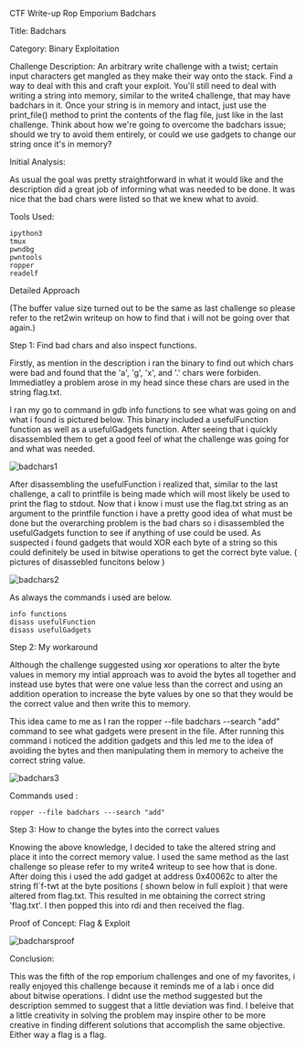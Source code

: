 CTF Write-up Rop Emporium Badchars

Title: Badchars

Category: Binary Exploitation

Challenge Description: 
An arbitrary write challenge with a twist; certain input characters get mangled as they make their way onto the stack. Find a way to deal with this and craft your exploit. You'll still need to deal with writing a string into memory, similar to the write4 challenge, that may have badchars in it. Once your string is in memory and intact, just use the print_file() method to print the contents of the flag file, just like in the last challenge. Think about how we're going to overcome the badchars issue; should we try to avoid them entirely, or could we use gadgets to change our string once it's in memory?


Initial Analysis:

As usual the goal was pretty straightforward in what it would like and the description did a great job of informing what was needed to be done. It was nice that the bad chars were listed so that we knew what to avoid.

Tools Used:
```
ipython3
tmux
pwndbg
pwntools
ropper
readelf
```

Detailed Approach

(The buffer value size turned out to be the same as last challenge so please refer to the ret2win writeup on how to find that i will not be going over that again.)

Step 1: Find bad chars and also inspect functions.

Firstly, as mention in the description i ran the binary to find out which chars were bad and found that the 'a', 'g', 'x', and '.' chars were forbiden. Immediatley a problem arose in my head since these chars are used in the string flag.txt.

I ran my go to command in gdb info functions to see what was going on and what i found is pictured below. This binary included a usefulFunction function as well as a usefulGadgets function. After seeing that i quickly disassembled them to get a good feel of what the challenge was going for and what was needed.

![badchars1](https://github.com/Jaafar-G/ctf-writeups/assets/120587992/907dc1f8-1aea-4bb3-b329-375ff2cd640b)

After disassembling the usefulFunction i realized that, similar to the last challenge, a call to printfile is being made which will most likely be used to print the flag to stdout. Now that i know i must use the flag.txt string as an argument to the printfile function i have a pretty good idea of what must be done but the overarching problem is the bad chars so i disassembled the usefulGadgets function to see if anything of use could be used. As suspected i found gadgets that would XOR each byte of a string so this could definitely be used in bitwise operations to get the correct byte value. 
( pictures of disassebled funcitons below )

![badchars2](https://github.com/Jaafar-G/ctf-writeups/assets/120587992/03956bf7-f713-41aa-bbc6-ae08f506508a)

As always the commands i used are below.

```
info functions
disass usefulFunction
disass usefulGadgets
```

Step 2: My workaround

Although the challenge suggested using xor operations to alter the byte values in memory my intial approach was to avoid the bytes all together and instead use bytes that were one value less than the correct and using an addition operation to increase the byte values by one so that they would be the correct value and then write this to memory.


This idea came to me as I ran the ropper --file badchars --search "add" command to see what gadgets were present in the file. After running this command i noticed the addition gadgets and this led me to the idea of avoiding the bytes and then manipulating them in memory to acheive the correct string value.

![badchars3](https://github.com/Jaafar-G/ctf-writeups/assets/120587992/fc1abf29-7e60-4260-98de-c39a15b5bd7d)

Commands used :
```
ropper --file badchars ---search "add"
```

Step 3: How to change the bytes into the correct values

Knowing the above knowledge, I decided to take the altered string and place it into the correct memory value. I used the same method as the last challenge so please refer to my write4 writeup to see how that is done. After doing this i used the add gadget at address 0x40062c to alter the string fl`f-twt at the byte positions ( shown below in full exploit ) that were altered from flag.txt. This resulted in me obtaining the correct string 'flag.txt'. I then popped this into rdi and then received the flag.


Proof of Concept: Flag & Exploit 

![badcharsproof](https://github.com/Jaafar-G/ctf-writeups/assets/120587992/5348547e-950d-4f53-a2a7-ffe712113492)


Conclusion:

This was the fifth of the rop emporium challenges and one of my favorites, i really enjoyed this challenge because it reminds me of a lab i once did about bitwise operations. I didnt use the method suggested but the description semmed to suggest that a little deviation was find. I beleive that a little creativity in solving the problem may inspire other to be more creative in finding different solutions that accomplish the same objective. Either way a flag is a flag.
